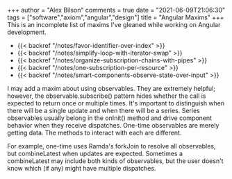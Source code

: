 +++
author = "Alex Bilson"
comments = true
date = "2021-06-09T21:06:30"
tags = ["software","axiom","angular","design"]
title = "Angular Maxims"
+++
This is an incomplete list of maxims I've gleaned while working on Angular development.

- {{< backref "/notes/favor-identifier-over-index" >}}
- {{< backref "/notes/simplify-loop-with-iterator-swap" >}}
- {{< backref "/notes/organize-subscription-chains-with-pipes" >}}
- {{< backref "/notes/one-subscription-per-resource" >}}
- {{< backref "/notes/smart-components-observe-state-over-input" >}}

I may add a maxim about using observables. They are extremely helpful; however, the observable.subscribe() pattern hides whether the call is expected to return once or multiple times. It's important to distinguish when there will be a single update and when there will be a series. Series observables usually belong in the onInit() method and drive component behavior when they receive dispatches. One-time observables are merely getting data. The methods to interact with each are different.

For example, one-time uses Ramda's forkJoin to resolve all observables, but combineLatest when updates are expected. Sometimes a combineLatest may include both kinds of observables, but the user doesn't know which (if any) might have multiple dispatches.
